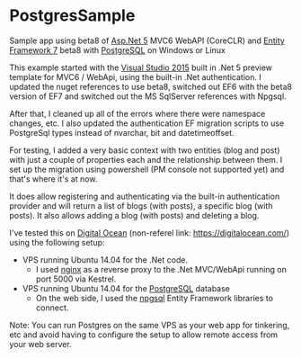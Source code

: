 # PostgresSample
Sample app using beta8 of <a href="https://github.com/aspnet/home">Asp.Net 5</a> MVC6 WebAPI (CoreCLR) and <a href="https://github.com/aspnet/EntityFramework">Entity Framework 7</a> beta8 with <a href="http://www.postgresql.org/">PostgreSQL</a> on Windows or Linux

This example started with the <a href="https://www.visualstudio.com/en-us/products/visual-studio-community-vs.aspx">Visual Studio 2015</a> built in .Net 5 preview template for MVC6 / WebApi, using the built-in .Net authentication. I updated the nuget references to use beta8, switched out EF6 with the beta8 version of EF7 and switched out the MS SqlServer references with Npgsql.

After that, I cleaned up all of the errors where there were namespace changes, etc. I also updated the authentication EF migration scripts to use PostgreSql types instead of nvarchar, bit and datetimeoffset.

For testing, I added a very basic context with two entities (blog and post) with just a couple of properties each and the relationship between them. I set up the migration using powershell (PM console not supported yet) and that's where it's at now.

It does allow registering and authenticating via the built-in authentication provider and will return a list of blogs (with posts), a specific blog (with posts). It also allows adding a blog (with posts) and deleting a blog.

I've tested this on <a href="https://www.digitalocean.com/?refcode=a0f4b1dbfd78">Digital Ocean</a> (non-referel link: https://digitalocean.com/) using the following setup:

* VPS running Ubuntu 14.04 for the .Net code.
  * I used <a href="http://nginx.org/en/">nginx</a> as a reverse proxy to the .Net MVC/WebApi running on port 5000 via Kestrel.
* VPS running Ubuntu 14.04 for the <a href="http://www.postgresql.org/">PostgreSQL</a> database
  * On the web side, I used the <a href="http://www.npgsql.org/">npgsql</a> Entity Framework libraries to connect.

Note: You can run Postgres on the same VPS as your web app for tinkering, etc and avoid having to configure the setup to allow remote access from your web server.
